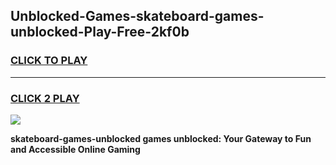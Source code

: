 
## Unblocked-Games-skateboard-games-unblocked-Play-Free-2kf0b
<h3>
<a href="https://premium76.site?title=skateboard-games-unblocked&ref=24M">CLICK TO PLAY</a></h3>
<hr>

<h3>
<a href="https://premium76.site?title=skateboard-games-unblocked&ref=24M">CLICK 2 PLAY</a>
  
</h3>

<a href="https://premium76.site?title=skateboard-games-unblocked&ref=24M"><img src="https://clearcache.store/games.png"></a>


**skateboard-games-unblocked games unblocked: Your Gateway to Fun and Accessible Online Gaming**
